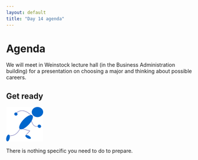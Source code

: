 ```yaml
---
layout: default
title: "Day 14 agenda"
---
```


# Agenda

We will meet in Weinstock lecture hall (in the Business Administration building) for a presentation on choosing a major and thinking about possible careers.

## Get ready

<img class="parimg" alt="Get ready" src="img/getready.png">

There is nothing specific you need to do to prepare.

